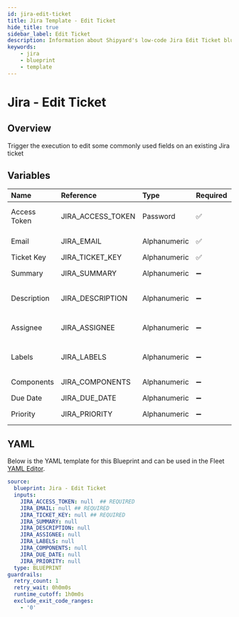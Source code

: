 ```yaml
---
id: jira-edit-ticket
title: Jira Template - Edit Ticket
hide_title: true
sidebar_label: Edit Ticket
description: Information about Shipyard's low-code Jira Edit Ticket blueprint. Trigger the execution to edit some commonly used fields on an existing Jira ticket 
keywords:
    - jira
    - blueprint
    - template
---
```


# Jira - Edit Ticket

## Overview
Trigger the execution to edit some commonly used fields on an existing Jira ticket

## Variables

| Name | Reference | Type | Required | Default | Options | Description |
|:-----|:----------|:-----|:---------|:--------|:--------|:------------|
| Access Token | JIRA_ACCESS_TOKEN  | Password |:white_check_mark: | - | - | https://support.atlassian.com/atlassian-account/docs/manage-api-tokens-for-your-atlassian-account/ |
| Email | JIRA_EMAIL  | Alphanumeric |:white_check_mark: | - | - | Email address associated with the api token |
| Ticket Key | JIRA_TICKET_KEY  | Alphanumeric |:white_check_mark: | - | - | The ID of the ticket you wish to edit |
| Summary | JIRA_SUMMARY  | Alphanumeric |:heavy_minus_sign: | - | - |  A short summary or title describing the issue or task of the ticket. |
| Description | JIRA_DESCRIPTION  | Alphanumeric |:heavy_minus_sign: | - | - | A detailed description of the ticket, providing additional context or information. |
| Assignee | JIRA_ASSIGNEE  | Alphanumeric |:heavy_minus_sign: | - | - | Email address of the assignee. If you like to use the project's default assignee pass in -1 |
| Labels | JIRA_LABELS  | Alphanumeric |:heavy_minus_sign: | - | - | Labels to tag and categorize the ticket. Multiple labels can be assigned by separating them with commas. |
| Components | JIRA_COMPONENTS  | Alphanumeric |:heavy_minus_sign: | - | - |  Components of the Jira project to associate with the ticket. |
| Due Date | JIRA_DUE_DATE  | Alphanumeric |:heavy_minus_sign: | - | - | The due date you wish to assign  |
| Priority | JIRA_PRIORITY  | Alphanumeric |:heavy_minus_sign: | - | - | The priority level of the ticket, indicating its importance or urgency. |


## YAML
Below is the YAML template for this Blueprint and can be used in the Fleet [YAML Editor](../../reference/fleets/yaml-editor.md).
```yaml
source:
  blueprint: Jira - Edit Ticket
  inputs:
    JIRA_ACCESS_TOKEN: null  ## REQUIRED
    JIRA_EMAIL: null ## REQUIRED
    JIRA_TICKET_KEY: null ## REQUIRED
    JIRA_SUMMARY: null
    JIRA_DESCRIPTION: null
    JIRA_ASSIGNEE: null
    JIRA_LABELS: null
    JIRA_COMPONENTS: null
    JIRA_DUE_DATE: null
    JIRA_PRIORITY: null
  type: BLUEPRINT
guardrails:
  retry_count: 1
  retry_wait: 0h0m0s
  runtime_cutoff: 1h0m0s
  exclude_exit_code_ranges:
    - '0'

```

